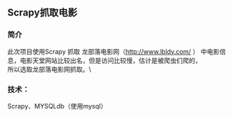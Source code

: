 ## Scrapy抓取电影
### 简介
  此次项目使用Scrapy 抓取 龙部落电影网（http://www.lbldy.com/ ） 中电影信息，电影天堂网站比较出名，但是访问比较慢，估计是被爬虫们爬的，\
所以选取龙部落电影网抓取。\
### 技术：
  Scrapy、MYSQLdb（使用mysql）
